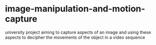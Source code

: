 # image-manipulation-and-motion-capture
university project aiming to capture aspects of an image and using these aspects to decipher the movements of the object in a video sequence
